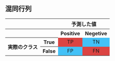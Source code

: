## 混同行列

<table>
<tr>
<th ></th>
<th ></th>
<th scope="col" colspan="2">予測した値</th>
</tr>
<tr>
<th ></th>
<th ></th>
<th scope="col">Positive</th>
<th scope="col">Negetive</th>
</tr>
<tr>
<th rowspan="2">実際のクラス</th>
<th scope="col">True</th>
<td align="center" scope="col" bgcolor=#db4442>TP</td>
<td align="center" scope="col" bgcolor=#43c1f7>TN</td>
</tr>
<tr>
<th scope="col">False</th>
<td align="center" scope="col" bgcolor=#43c1f7>FP</td>
<td align="center" scope="col" bgcolor=#db4442>FN</td>
</tr>
</table>